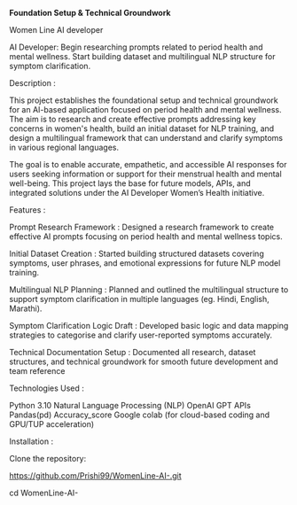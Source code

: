 **Foundation Setup & Technical Groundwork**

 Women Line AI developer


AI Developer: 
Begin researching prompts related to period health and mental wellness. Start building dataset and multilingual NLP structure for symptom clarification.

Description :

This project establishes the foundational setup and technical groundwork for an AI-based application focused on period health and mental wellness. The aim is to research and create effective prompts addressing key concerns in women's health, build an initial dataset for NLP training, and design a multilingual framework that can understand and clarify symptoms in various regional languages.

The goal is to enable accurate, empathetic, and accessible AI responses for users seeking information or support for their menstrual health and mental well-being. This project lays the base for future models, APIs, and integrated solutions under the AI Developer Women’s Health initiative.


 Features :

Prompt Research Framework :
Designed a research framework to create effective AI prompts focusing on period health and mental wellness topics.

Initial Dataset Creation :
Started building structured datasets covering symptoms, user phrases, and emotional expressions for future NLP model training.

 Multilingual NLP Planning :
Planned and outlined the multilingual structure to support symptom clarification in multiple languages (eg. Hindi, English, Marathi).

Symptom Clarification Logic Draft :
Developed basic logic and data mapping strategies to categorise and clarify user-reported symptoms accurately.

Technical Documentation Setup :
Documented all research, dataset structures, and technical groundwork for smooth future development and team reference


 Technologies Used :

Python 3.10
Natural Language Processing (NLP)
OpenAI GPT APIs
Pandas(pd)
Accuracy_score
Google colab (for cloud-based coding and  GPU/TUP acceleration)


Installation :

Clone the repository:

https://github.com/Prishi99/WomenLine-AI-.git

cd WomenLine-AI-



